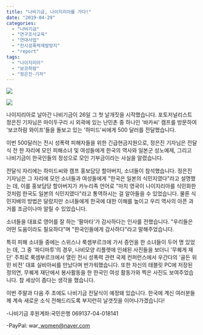 ```yaml
---
title: "나비기금, 나이지리아를 가다!"
date: "2019-04-29"
categories: 
  - "나비기금"
  - "연구조사교육"
  - "연대사업"
  - "전시성폭력재발방지"
  - "report"
tags: 
  - "나이지리아"
  - "보코하람"
  - "정은진-기자"
---
```


![](https://r2.womenandwar.net/2019/04/photo_2019-04-29_16-15-03.jpg)

![](https://r2.womenandwar.net/2019/04/photo_2019-04-29_16-15-07.jpg)

나이지리아로 날아간 나비기금이 26일 그 첫 날개짓을 시작했습니다. 포토저널리스트 정은진 기자님은 마이두구리 시 외곽에 있는 난민촌 중 하나인 '바카씨' 캠프를 방문하여 '보코하람 와이프'들을 돌보고 있는 '하미드'씨에게 500 달러를 전달했습니다.

이번 500달러는 전시 성폭력 피해자들을 위한 긴급현금지원으로, 정은진 기자님은 전달식 전 한 자리에 모인 피해소녀 및 여성들에게 한국의 역사와 일본군 성노예제, 그리고 나비기금이 한국인들의 정성으로 모인 기부금이라는 사실을 알렸습니다.

전달식 자리에는 하미드씨와 캠프 홍보담당 할아버지, 소녀들이 참석했습니다. 정은진 기자님은 그 자리에 모인 소녀들과 여성들에게 "한국은 일본의 식민지였다"라고 설명했는 데, 이를 홍보담당 할아버지가 카누리족 언어로 "마치 영국이 나이지리아를 식민화한 것처럼 한국도 일본의 식민지였다"라고 통역하시는 걸 알아들을 수 있었습니다. 물론 식민지배의 방법은 달랐지만 소녀들에게 한국에 대한 이해를 높이고 우리 역사의 아픈 과거를 조금이나마 알릴 수 있었습니다.

소녀들을 대표로 영어를 잘 하는 '팔마타'가 감사하다는 인사를 전했습니다. "우리들은 어떤 도움이라도 필요하다"며 "한국인들에게 감사하다"라고 말해주었습니다.

특히 피해 소녀들 중에는 스위스나 룩셈부르크에 가서 증언을 한 소녀들이 두어 명 있었는 데, 그 중 '파디마투'의 경우, 나비모양 리플렛에 인쇄된 사진들을 보더니 '무퀘게 재단' 주최로 룩셈부르크에서 열린 전시 성폭력 관련 국제 컨퍼런스에서 우간다의 '골든 위민 비전' 대표 실비아씨를 만났다며 반가워했습니다. 또한 자신의 태블릿 PC에 저장된 정의연, 무퀘게 재단에서 봉사활동을 한 한국인 여성 활동가와 찍은 사진도 보여주었습니다. 참 세상이 좁다는 생각을 했습니다.

이번 주말과 다음 주 초에도 나비기금 전달식이 예정돼 있습니다. 한국에 계신 여러분들께 계속 새로운 소식 전해드리도록 부지런히 날갯짓을 이어나가겠습니다!

\-나비기금 후원계좌:국민은행 069137-04-018141

\-PayPal: war\_women@naver.com
